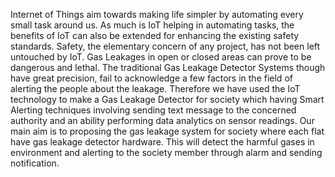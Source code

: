 
Internet of Things aim towards making life simpler by automating every small task around us.
As much is IoT helping in automating tasks, the benefits of IoT can also be extended for enhancing
the existing safety standards. Safety, the elementary concern of any project, has not been left
untouched by IoT. Gas Leakages in open or closed areas can prove to be dangerous and lethal. The
traditional Gas Leakage Detector Systems though have great precision, fail to acknowledge a few
factors in the field of alerting the people about the leakage. Therefore we have used the IoT
technology to make a Gas Leakage Detector for society which having Smart Alerting techniques
involving sending text message to the concerned authority and an ability performing data analytics on
sensor readings. Our main aim is to proposing the gas leakage system for society where each flat have
gas leakage detector hardware. This will detect the harmful gases in environment and alerting to the
society member through alarm and sending notification.
